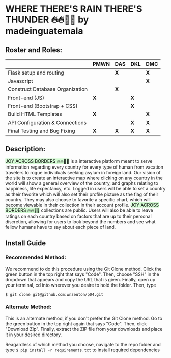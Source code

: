 # WHERE THERE'S RAIN THERE'S THUNDER 🔥🔥😵‍💫 by madeinguatemala


## Roster and Roles:  
|                                        | PMWN       | DAS        |  DKL       | DMC      |
| -------------------------------------- | ---------- | ---------- | ---------- | -------- |
| Flask setup and routing                |            |    **X**   |            |   **X**  |
| Javascript                             |            |            |            |   **X**  |
| Construct Database Organization        |            |    **X**   |            |          |
| Front-end (JS)                         |    **X**   |            |   **X**    |          |
| Front-end (Bootstrap + CSS)            |            |            |   **X**    |          |
| Build HTML Templates                   |    **X**   |            |            |   **X**  |
| API Configuration & Connections        |            |            |   **X**    |   **X**  |
| Final Testing and Bug Fixing           |    **X**   |    **X**   |   **X**    |   **X**  |

## Description:
<mark style="background: #BBFABBA6;">JOY ACROSS BORDERS 🔥🔥😵‍💫</mark> is a interactive platform meant to serve information regarding every country for every type of human from vacation travelers to rogue individuals seeking asylum in foreign land. Our vision of the site is to create an interactive map where clicking on any country in the world will show a general overview of the country, and graphs relating to happiness, life expectancy, etc. Logged in users will be able to set a country as their favorite which will also set their profile picture as the flag of their country. They may also choose to favorite a specific chart, which will become viewable in their collection in their account profile. <mark style="background: #BBFABBA6;">JOY ACROSS BORDERS 🔥🔥😵‍💫</mark>  collections are public. Users will also be able to leave ratings on each country based on factors that are up to their personal discretion, allowing for users to look beyond the numbers and see what fellow humans have to say about each piece of land.

## Install Guide
### Recommended Method: 
We recommend to do this procedure using the Git Clone method. Click the green button in the top right that says "Code". Then, choose "SSH" in the dropdown that appears and copy the URL that is given. Finally, open up your terminal, cd into wherever you desire to hold the folder. Then, type 
```
$ git clone git@github.com:wnzeuton/p04.git
```

### Alternate Method: 
This is an alternate method, if you don't prefer the Git Clone method. Go to the green button in the top right again that says "Code". Then, click "Download Zip". Finally, extract the ZIP file from your downloads and place it in your desired directory. 

Reagardless of which method you choose, navigate to the repo folder and type ```$ pip install -r requirements.txt``` to install required dependencies
